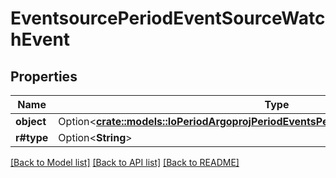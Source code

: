 # EventsourcePeriodEventSourceWatchEvent

## Properties

Name | Type | Description | Notes
------------ | ------------- | ------------- | -------------
**object** | Option<[**crate::models::IoPeriodArgoprojPeriodEventsPeriodV1alpha1PeriodEventSource**](io.argoproj.events.v1alpha1.EventSource.md)> |  | [optional]
**r#type** | Option<**String**> |  | [optional]

[[Back to Model list]](../README.md#documentation-for-models) [[Back to API list]](../README.md#documentation-for-api-endpoints) [[Back to README]](../README.md)


